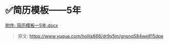 # ✅简历模板——5年


[附件: 简历模板—5年.docx](./attachments/G1ftj5VGqyrHMC2v/简历模板—5年.docx)


> 原文: <https://www.yuque.com/hollis666/dr9x5m/gnsnq584we815dpe>